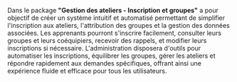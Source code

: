 Dans le package **"Gestion des ateliers - Inscription et groupes"** a pour objectif de créer un système intuitif et automatisé permettant de simplifier l'inscription aux ateliers, l'attribution des groupes et la gestion des données associées. Les apprenants pourront s'inscrire facilement, consulter leurs groupes et leurs coéquipiers, recevoir des rappels, et modifier leurs inscriptions si nécessaire. L'administration disposera d'outils pour automatiser les inscriptions, équilibrer les groupes, gérer les ateliers et répondre rapidement aux demandes spécifiques, offrant ainsi une expérience fluide et efficace pour tous les utilisateurs.